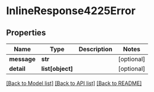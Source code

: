 # InlineResponse4225Error

## Properties
Name | Type | Description | Notes
------------ | ------------- | ------------- | -------------
**message** | **str** |  | [optional] 
**detail** | **list[object]** |  | [optional] 

[[Back to Model list]](../README.md#documentation-for-models) [[Back to API list]](../README.md#documentation-for-api-endpoints) [[Back to README]](../README.md)


